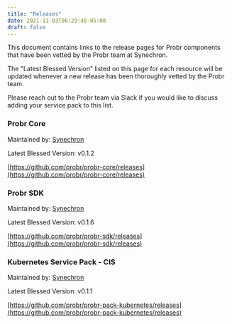 ```yaml
---
title: "Releases"
date: 2021-11-03T06:29:48-05:00
draft: false
---
```



This document contains links to the release pages for Probr components that have been vetted by the Probr team at Synechron.

The "Latest Blessed Version" listed on this page for each resource will be updated whenever a new release has been thoroughly vetted by the Probr team.

Please reach out to the Probr team via Slack if you would like to discuss adding your service pack to this list.

### Probr Core

Maintained by: [Synechron](https://synechron.com)

Latest Blessed Version: v0.1.2

[https://github.com/probr/probr-core/releases](https://github.com/probr/probr-core/releases)

### Probr SDK

Maintained by: [Synechron](https://synechron.com)

Latest Blessed Version: v0.1.6

[https://github.com/probr/probr-sdk/releases](https://github.com/probr/probr-sdk/releases)

### Kubernetes Service Pack - CIS

Maintained by: [Synechron](https://synechron.com)

Latest Blessed Version: v0.1.1

[https://github.com/probr/probr-pack-kubernetes/releases](https://github.com/probr/probr-pack-kubernetes/releases)
